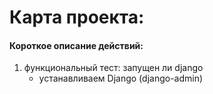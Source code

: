 # Карта проекта: 

#### Короткое описание действий:

1. функциональный тест: запущен ли django
    - устанавливаем Django (django-admin)
